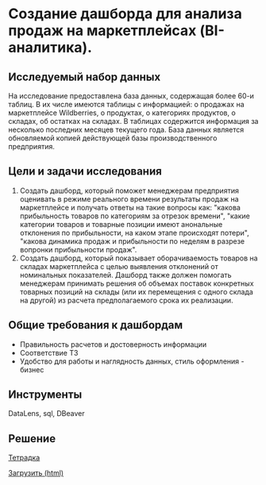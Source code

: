 # Создание дашборда для анализа продаж на маркетплейсах (BI-аналитика).

## Исследуемый набор данных
На исследование предоставлена база данных, содержащая более 60-и таблиц. В их числе имеются таблицы с информацией: о продажах на маркетплейсе Wildberries, о продуктах, о категориях продуктов, о складах, об остатках на складах. В таблицах содержится информация за несколько последних месяцев текущего года. База данных является обновляемой копией действующей базы производственного предприятия.
## Цели и задачи исследования
1. Создать дашборд, который поможет менеджерам предприятия оценивать в режиме реального времени результаты продаж на маркетплейсе и получать ответы на такие вопросы как: "какова прибыльность товаров по категориям за отрезок времени", "какие категории товаров и товарные позиции имеют анональные отклонения по прибыльности, на каком этапе происходят потери", "какова динамика продаж и прибыльности по неделям в разрезе вопронки прибыльности продаж".
2. Создать дашборд, который показывает оборачиваемость товаров на складах маркетплейса с целью выявления отклонений от номинальных показателей. Дашборд также должен помогать менеджерам принимать решения об объемах поставок конкретных товарных позиций на склады (или их перемещения с одного склада на другой) из расчета предполагаемого срока их реализации.
## Общие требования к дашбордам
  * Правильность расчетов и достоверность информации
  * Соответствие ТЗ
  * Удобство для работы и наглядность данных, стиль оформления - бизнес
## Инструменты
DataLens, sql, DBeaver
## Решение
[Тетрадка](https://github.com/anik2-y/Portfolio/blob/main/BI-analytics_WB/bi-analytics_wb.ipynb)

[Загрузить (html)](https://disk.yandex.ru/d/MRlBkYxiqB6E3w)

